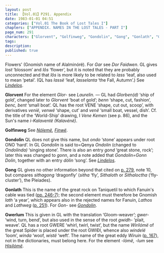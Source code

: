 ```yaml
---
layout: post
title: 【Vol.01】P291. Appendix
date: 1983-01-01 04:51
categories: ["Vol.01 The Book of Lost Tales I"]
chapters: ["APPENDIX. NAMES IN THE LOST TALES - PART I"]
page_num: 291
characters: ["Glorvent", "Golfinweg", "Gondolin", "Gong", "Gonlath", "Gwerlum"]
tags: 
description: 
published: true
---
```


<p style="text-indent: 0;">
Flowers' (Gnomish name of Alalminórë). For <I>Gar</I> see <I>Dor Faidwen</I>. GL gives <I>lost</I> ‘blossom’ and <I>lôs</I> ‘flower’, but it is noted that they are probably unconnected and that <I>lôs</I> is more likely to be related to <I>lass</I> ‘leaf, also used to mean ‘petal’. (QL has <I>lassë</I> ‘leaf, <I>lasselanta</I> ‘the Fall, Autumn’.) See <I><a href="{{site.baseurl}}/characters#Lindelos">Lindelos</a></I>.
</p>

<B>Glorvent</B>   For the element <I>Glor-</I> see <I>Laurelin. —</I> GL had <I>Glorben(d)</I> ‘ship of gold’, changed later to <I>Glorvent</I> ‘boat of gold’; <I>benn</I> ‘shape, cut, fashion’, <I>benc, bent</I> ‘small boat’. QL has the root VENE ‘shape, cut out, scoop’, with derivatives <I>venië, venwë</I> ‘shape, cut’ and <I>venë</I> ‘small boat, vessel, dish’. Cf. the title of the ‘World-Ship’ drawing, I <I>Vene Kemen</I> (see p. 86), and the Sun's name <I>i-Kalaventë (Kalavénë)</I>.

<B>Golfinweg</B>   See <I>[Nólemë]({{site.baseurl}}/characters#Nólemë), [Finwë]({{site.baseurl}}/characters#Finwë)</I>.

<B>Gondolin</B> QL does not give this name, but <I>ondo</I> ‘stone’ appears under root ONO ‘hard’. In GL <I>Gondolin</I> is said to=Qenya <I>Ondolin</I> (changed to <I>Ondolinda)</I> ‘singing stone’. There is also an entry <I>gond</I> ‘great stone, rock’; later this was changed to <I>gonn</I>, and a note added that <I>Gondolin=Gonn Dolin</I>, together with an entry <I>dólin</I> ‘song’. See <I>[Lindelos]({{site.baseurl}}/characters#Lindelos)</I>.

<B>Gong</B>   GL gives no other information beyond that cited on [p. 279]({{site.baseurl}}/vol01-p279), note 10, but compares <I>sithagong</I> ‘dragonfly’ (<I>sitha</I> ‘fly’, <I>Sithaloth</I> or <I>Sithaloctha</I> (‘fly-cluster’), the Pleiades).

<B>Gonlath</B>   This is the name of the great rock on Taniquetil to which Fanuin's cable was tied ([pp. 246-7]({{site.baseurl}}/vol01-p246)); the second element must therefore be Gnomish <I>lath</I> ‘a year’, which appears also in the rejected names for Fanuin, <I>Lathos</I> and <I>Lathweg</I> ([p. 251]({{site.baseurl}}/vol01-p251)). For <I>Gon-</I> see <I>[Gondolin]({{site.baseurl}}/characters#Gondolin)</I>.

<B>Gwerlum</B>   This is given in GL with the translation ‘Gloom-weaver’; <I>gwer-</I> ‘wind, turn, bend’, but also used in the sense of the root <I>gwidh-</I> ‘plait, weave’. QL has a root GWERE ‘whirl, twirl, twist’, but the name <I>Wirilómë</I> of the great Spider is placed under the root GWIÐI, whence also <I>windelë</I> ‘loom’, <I>winda</I> ‘woof, <I>wistë</I> ‘weft’. The name of the great eddy <I>Wiruin</I> ([p. 167]({{site.baseurl}}/vol01-p267)), not in the dictionaries, must belong here. For the element <I>-lómë, -lum</I> see <I>[Hisilómë]({{site.baseurl}}/characters#Hisilómë)</I>.

